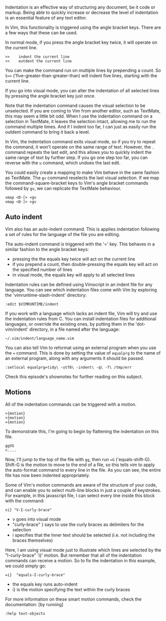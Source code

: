 Indentation is an effective way of structuring any document, be it code or markup. Being able to quickly increase or decrease the level of indentation is an essential feature of any text editor.

In Vim, this functionality is triggered using the angle bracket keys. There are a few ways that these can be used. 

In normal mode, if you press the angle bracket key twice, it will operate on the current line.

    >>    indent the current line
    <<    outdent the current line

You can make the command run on multiple lines by prepending a count. So `5>>` ('five-greater-than-greater-than) will indent five lines, starting with the current line.

If you go into visual mode, you can alter the indentation of all selected lines by pressing the angle bracket key just once.

Note that the indentation command causes the visual selection to be unselected. If you are coming to Vim from another editor, such as TextMate, this may seem a little bit odd. When I use the indentation command on a selection in TextMate, it leaves the selection intact, allowing me to run the command multiple times. And if I indent too far, I can just as easily run the outdent command to bring it back a level.

In Vim, the indentation command exits visual mode, so if you try to repeat the command, it won't operate on the same range of text. However, the `.` command repeats the last edit, and this allows you to quickly indent the same range of text by further step. If you go one step too far, you can reverse with the `u` command, which undoes the last edit.

You could easily create a mapping to make Vim behave in the same fashion as TextMate. The `gv` command reselects the last visual selection. If we map the command-square-bracket keys to Vim's angle bracket commands followed by `gv`, we can replicate the TextMate behaviour.

    vmap <D-[> <gv
    vmap <D-]> >gv


Auto indent
-----------

Vim also has an auto-indent command. This is applies indentation following a set of rules for the language of the file you are editing. 

The auto-indent command is triggered with the '=' key. This behaves in a similar fashion to the angle bracket keys:

* pressing the the equals key twice will act on the current line
* if you prepend a count, then double-pressing the equals key will act on the specified number of lines
* in visual mode, the equals key will apply to all selected lines

Indentation rules can be defined using Vimscript in an indent file for any language. You can see which indentation files come with Vim by exploring the 'vimruntime-slash-indent' directory:

    :edit $VIMRUNTIME/indent

If you work with a language which lacks an indent file, Vim will try and use the indentation rules from C. You can install indentation files for additional languages, or override the existing ones, by putting them in the 'dot-vim/indent' directory, in a file named after the language:

    ~/.vim/indent/language_name.vim

You can also tell Vim to reformat using an external program when you use the `=` command. This is done by setting the value of `equalprg` to the name of an external program, along with any arguments it should be passed. 

    :setlocal equalprg=tidy\ -utf8\ -indent\ -q\ -f\ /tmp/err

Check this episode's shownotes for further reading on this subject.

Motions
-------

All of the indentation commands can be triggered with a motion.

    >{motion}
    <{motion}
    ={motion}

To demonstrate this, I'm going to begin by flattening the indentation on this file. 

    ggVG
    <....

Now, I'll jump to the top of the file with `gg`, then run `=G` ('equals-shift-G). Shift-G is the motion to move to the end of a file, so this tells vim to apply the auto-format command to every line in the file. As you can see, the entire file has now been indented appropriately.

Some of Vim's motion commands are aware of the structure of your code, and can enable you to select multi-line blocks in just a couple of keystrokes. For example, in this javascript file, I can select every line inside this block with the command:

    vi} "V-I-curly-brace"

* v goes into visual mode
* "curly-brace" } says to use the curly braces as delimiters for the selection
* i specifies that the Inner text should be selected (i.e. not including the braces themselves)

Here, I am using visual mode just to illustrate which lines are selected by the "I-curly-brace" 'i}' motion. But remember that all of the indentation commands can receive a motion. So to fix the indentation in this example, we could simply go:

    =i}  "equals-I-curly-brace"

* the equals key runs auto-indent
* i} is the motion specifying the text within the curly braces

For more information on these smart motion commands, check the documentation: [by running]

    :help text-objects
